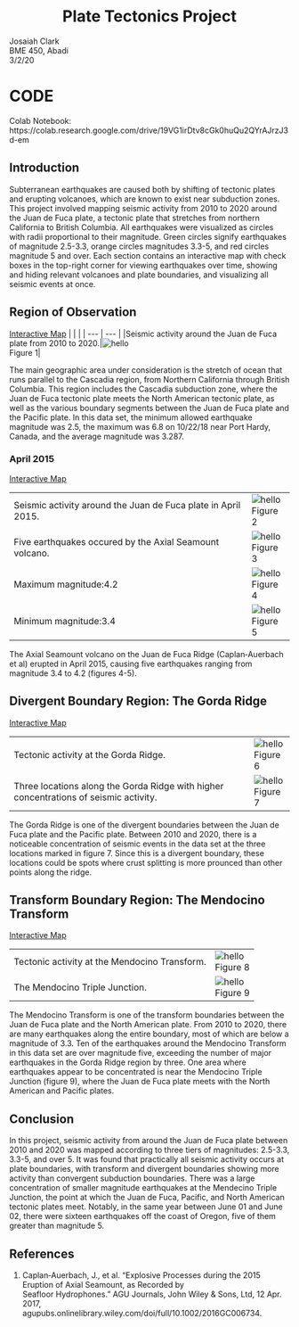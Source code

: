 # <div align=center> Plate Tectonics Project </div>

Josaiah Clark<br>
BME 450, Abadi<br>
3/2/20<br>

<h1>CODE</h1>
Colab Notebook: https://colab.research.google.com/drive/19VG1irDtv8cGk0huQu2QYrAJrzJ3d-em <br>

## Introduction
Subterranean earthquakes are caused both by shifting of tectonic plates and erupting volcanoes, which are known to exist near subduction zones. This project involved mapping seismic activity from 2010 to 2020 around the Juan de Fuca plate, a tectonic plate that stretches from northern California to British Columbia. All earthquakes were visualized as circles with radii proportional to their magnitude. Green circles signify earthquakes of magnitude 2.5-3.3, orange circles magnitudes 3.3-5, and red circles magnitude 5 and over. Each section contains an interactive map with check boxes in the top-right corner for viewing earthquakes over time, showing and hiding relevant volcanoes and plate boundaries, and visualizing all seismic events at once. 

<h2>Region of Observation</h2>

<a href="https://josaiahc.github.io/Project-3-Plate-Tectonics/fullSet.html" target="_blank">Interactive Map</a> 
| | |
| --- | --- |
|Seismic activity around the Juan de Fuca plate from 2010 to 2020.|<img size=70% alt="hello" src=images/juandeFuca.png><br>Figure 1|

<p>
The main geographic area under consideration is the stretch of ocean that runs parallel to the Cascadia region, from Northern California through British Columbia. This region includes the Cascadia subduction zone, where the Juan de Fuca tectonic plate meets the North American tectonic plate, as well as the various boundary segments between the Juan de Fuca plate and the Pacific plate. In this data set, the minimum allowed earthquake magnitude was 2.5, the maximum was 6.8 on 10/22/18 near Port Hardy, Canada, and the average magnitude was 3.287.
</p>

<h3>April 2015</h3>
<a href="https://josaiahc.github.io/Project-3-Plate-Tectonics/april2015.html" target="_blank">Interactive Map</a> 

| | |
| --- | --- |
|Seismic activity around the Juan de Fuca plate in April 2015.|<img size=70% alt="hello" src=images/april2015JuandeFuca.png><br>Figure 2|
|Five earthquakes occured by the Axial Seamount volcano.|<img alt="hello" src=images/april2015.png><br>Figure 3|
|Maximum magnitude:4.2|<img alt="hello" src=images/aprilMax.png><br>Figure 4|
|Minimum magnitude:3.4|<img alt="hello" src=images/aprilMin.png><br>Figure 5| 

<p>
The Axial Seamount volcano on the Juan de Fuca Ridge (Caplan‐Auerbach et al) erupted in April 2015, causing five earthquakes ranging from magnitude 3.4 to 4.2 (figures 4-5).
</p> 

<h2>Divergent Boundary Region: The Gorda Ridge</h2>

<a href="https://josaiahc.github.io/Project-3-Plate-Tectonics/divBound.html" target="_blank">Interactive Map</a> 

| | |
| --- | --- |
|Tectonic activity at the Gorda Ridge.|<img size=70% alt="hello" src=images/divergent1.png><br>Figure 6|
|Three locations along the Gorda Ridge with higher concentrations of seismic activity.|<img alt="hello" src=images/divergentMarkers.png><br>Figure 7|

<p>
The Gorda Ridge is one of the divergent boundaries between the Juan de Fuca plate and the Pacific plate. Between 2010 and 2020, there is a noticeable concentration of seismic events in the data set at the three locations marked in figure 7. Since this is a divergent boundary, these locations could be spots where crust splitting is more prounced than other points along the ridge. 
</p>

<h2>Transform Boundary Region: The Mendocino Transform</h2>

<a href="https://josaiahc.github.io/Project-3-Plate-Tectonics/tranBound.html" target="_blank">Interactive Map</a> 

| | |
| --- | --- |
|Tectonic activity at the Mendocino Transform.|<img alt="hello" src=images/mendocino1.png><br>Figure 8|
|The Mendocino Triple Junction.|<img alt="hello" src=images/mendocinoTriple.png><br>Figure 9|

<p>
The Mendocino Transform is one of the transform boundaries between the Juan de Fuca plate and the North American plate. From 2010 to 2020, there are many earthquakes along the entire boundary, most of which are below a magnitude of 3.3. Ten of the earthquakes around the Mendocino Transform in this data set are over magnitude five, exceeding the number of major earthquakes in the Gorda Ridge region by three. One area where earthquakes appear to be concentrated is near the Mendocino Triple Junction (figure 9), where the Juan de Fuca plate meets with the North American and Pacific plates. 
</p>

<h2>Conclusion</h2>
In this project, seismic activity from around the Juan de Fuca plate between 2010 and 2020 was mapped according to three tiers of magnitudes: 2.5-3.3, 3.3-5, and over 5. It was found that practically all seismic activity occurs at plate boundaries, with transform and divergent boundaries showing more activity than convergent subduction boundaries. There was a large concentration of smaller magnitude earthquakes at the Mendecino Triple Junction, the point at which the Juan de Fuca, Pacific, and North American tectonic plates meet. Notably, in the same year between June 01 and June 02, there were sixteen earthquakes off the coast of Oregon, five of them greater than magnitude 5.

<h2>References</h2>

1. Caplan‐Auerbach, J., et al. “Explosive Processes during the 2015 Eruption of Axial Seamount, as Recorded by<br>
Seafloor Hydrophones.” AGU Journals, John Wiley & Sons, Ltd, 12 Apr. 2017,<br> agupubs.onlinelibrary.wiley.com/doi/full/10.1002/2016GC006734.
